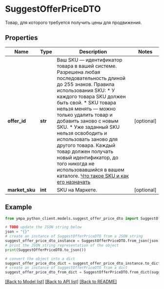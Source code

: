 # SuggestOfferPriceDTO

Товар, для которого требуется получить цены для продвижения.

## Properties

Name | Type | Description | Notes
------------ | ------------- | ------------- | -------------
**offer_id** | **str** | Ваш SKU — идентификатор товара в вашей системе.  Разрешена любая последовательность длиной до 255 знаков.  Правила использования SKU:  * У каждого товара SKU должен быть свой.  * SKU товара нельзя менять — можно только удалить товар и добавить заново с новым SKU.  * Уже заданный SKU нельзя освободить и использовать заново для другого товара. Каждый товар должен получать новый идентификатор, до того никогда не использовавшийся в вашем каталоге.  [Что такое SKU и как его назначать](https://yandex.ru/support/marketplace/assortment/add/index.html#fields)  | [optional] 
**market_sku** | **int** | SKU на Маркете. | [optional] 

## Example

```python
from ympa_python_client.models.suggest_offer_price_dto import SuggestOfferPriceDTO

# TODO update the JSON string below
json = "{}"
# create an instance of SuggestOfferPriceDTO from a JSON string
suggest_offer_price_dto_instance = SuggestOfferPriceDTO.from_json(json)
# print the JSON string representation of the object
print(SuggestOfferPriceDTO.to_json())

# convert the object into a dict
suggest_offer_price_dto_dict = suggest_offer_price_dto_instance.to_dict()
# create an instance of SuggestOfferPriceDTO from a dict
suggest_offer_price_dto_from_dict = SuggestOfferPriceDTO.from_dict(suggest_offer_price_dto_dict)
```
[[Back to Model list]](../README.md#documentation-for-models) [[Back to API list]](../README.md#documentation-for-api-endpoints) [[Back to README]](../README.md)


